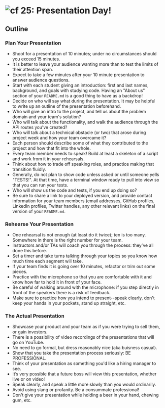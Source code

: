![cf](http://i.imgur.com/7v5ASc8.png) 25: Presentation Day!
===

## Outline

### Plan Your Presentation

* Shoot for a presentation of 10 minutes; under no circumstances should you exceed 15 minutes.
* It is better to leave your audience wanting more than to test the limits of their attention span.
* Expect to take a few minutes after your 10 minute presentation to answer audience questions.
* Start with each student giving an introduction: first and last names, background, and goals with studying code.  Having an "About us" section of your `README.md` is a good thing to have as a backdrop!
* Decide on who will say what during the presentation. It may be helpful to write up an outline of the presentation beforehand. 
* Who will give an intro to the project, and tell us about the problem domain and your team's solution?
* Who will talk about the functionality, and walk the audience through the API routes you've created?
* Who will talk about a technical obstacle (or two) that arose during project week and how your team overcame it?
* Each person should describe some of what they contributed to the project and how that fit into the whole. 
* Every team member needs to speak! Build at least a skeleton of a script and work from it in your rehearsals. 
* Think about how to trade off speaking roles, and practice making that transition fluidly.
* Generally, do not plan to show code unless asked or until someone yells "TESTS!".  At that time, have a terminal window ready to pull into view so that you can run your tests.
* Who will show us the code and tests, if you end up doing so?
* Be sure to share a link to your deployed version, and provide contact information for your team members (email addresses, GitHub profiles, LinkedIn profiles, Twitter handles, any other relevant links) on the final version of your `README.md`.

### Rehearse Your Presentation

* One rehearsal is not enough (at least do it twice); ten is too many. Somewhere in there is the right number for your team.
* Instructors and/or TAs will coach you through the process: they've all done this before.
* Set a timer and take turns talking through your topics so you know how much time each segment will take.
* If your team finds it is going over 10 minutes, refactor or trim out some pieces.
* Practice with the microphone so that you are comfortable with it and know how far to hold it in front of your face. 
* Be careful of walking around with the microphone: if you step directly in front of the speakers there is a risk of feedback.
* Make sure to practice how you intend to present--speak clearly, don't keep your hands in your pockets, stand up straight, etc. 

### The Actual Presentation

* Showcase your product and your team as if you were trying to sell them, or gain investors.
* There is a possibility of video recordings of the presentations that will go on YouTube.
* No need to go formal, but dress reasonably nice (aka buisness casual).
* Show that you take the presentation process seriously: BE PROFESSIONAL.
* Think of your presentation as something you'd like a hiring manager to see.
* It’s very possible that a future boss will view this presentation, whether live or on video!
* Speak clearly, and speak a little more slowly than you would ordinarily.
* Avoid using slang or profanity.  Be a consummate professional!
* Don't give your presentation while holding a beer in your hand, chewing gum, etc.
